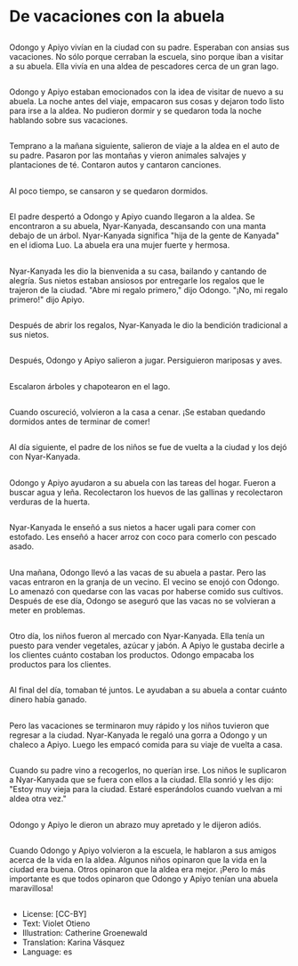 # De vacaciones con la abuela

##
Odongo y Apiyo vivían en la ciudad con su padre. Esperaban con ansias sus vacaciones. No sólo porque cerraban la escuela, sino porque iban a visitar a su abuela. Ella vivía en una aldea de pescadores cerca de un gran lago.

##
Odongo y Apiyo estaban emocionados con la idea de visitar de nuevo a su abuela. La noche antes del viaje, empacaron sus cosas y dejaron todo listo para irse a la aldea. No pudieron dormir y se quedaron toda la noche hablando sobre sus vacaciones.

##
Temprano a la mañana siguiente, salieron de viaje a la aldea en el auto de su padre. Pasaron por las montañas y vieron animales salvajes y plantaciones de té. Contaron autos y cantaron canciones.

##
Al poco tiempo, se cansaron y se quedaron dormidos.

##
El padre despertó a Odongo y Apiyo cuando llegaron a la aldea. Se encontraron a su abuela, Nyar-Kanyada, descansando con una manta debajo de un árbol. Nyar-Kanyada significa "hija de la gente de Kanyada" en el idioma Luo. La abuela era una mujer fuerte y hermosa.

##
Nyar-Kanyada les dio la bienvenida a su casa, bailando y cantando de alegría. Sus nietos estaban ansiosos por entregarle los regalos que le trajeron de la ciudad. "Abre mi regalo primero," dijo Odongo. "¡No, mi regalo primero!" dijo Apiyo.

##
Después de abrir los regalos, Nyar-Kanyada le dio la bendición tradicional a sus nietos.

##
Después, Odongo y Apiyo salieron a jugar. Persiguieron mariposas y aves.

##
Escalaron árboles y chapotearon en el lago.

##
Cuando oscureció, volvieron a la casa a cenar. ¡Se estaban quedando dormidos antes de terminar de comer!

##
Al día siguiente, el padre de los niños se fue de vuelta a la ciudad y los dejó con Nyar-Kanyada.

##
Odongo y Apiyo ayudaron a su abuela con las tareas del hogar. Fueron a buscar agua y leña. Recolectaron los huevos de las gallinas y recolectaron verduras de la huerta.

##
Nyar-Kanyada le enseñó a sus nietos a hacer ugali para comer con estofado. Les enseñó a hacer arroz con coco para comerlo con pescado asado.

##
Una mañana, Odongo llevó a las vacas de su abuela a pastar. Pero las vacas entraron en la granja de un vecino. El vecino se enojó con Odongo. Lo amenazó con quedarse con las vacas por haberse comido sus cultivos. Después de ese día, Odongo se aseguró que las vacas no se volvieran a meter en problemas.

##
Otro día, los niños fueron al mercado con Nyar-Kanyada. Ella tenía un puesto para vender vegetales, azúcar y jabón. A Apiyo le gustaba decirle a los clientes cuánto costaban los productos. Odongo empacaba los productos para los clientes.

##
Al final del día, tomaban té juntos. Le ayudaban a su abuela a contar cuánto dinero había ganado.

##
Pero las vacaciones se terminaron muy rápido y los niños tuvieron que regresar a la ciudad. Nyar-Kanyada le regaló una gorra a Odongo y un chaleco a Apiyo. Luego les empacó comida para su viaje de vuelta a casa.

##
Cuando su padre vino a recogerlos, no querían irse. Los niños le suplicaron a Nyar-Kanyada que se fuera con ellos a la ciudad. Ella sonrió y les dijo: "Estoy muy vieja para la ciudad. Estaré esperándolos cuando vuelvan a mi aldea otra vez."

##
Odongo y Apiyo le dieron un abrazo muy apretado y le dijeron adiós.

##
Cuando Odongo y Apiyo volvieron a la escuela, le hablaron a sus amigos acerca de la vida en la aldea. Algunos niños opinaron que la vida en la ciudad era buena. Otros opinaron que la aldea era mejor. ¡Pero lo más importante es que todos opinaron que Odongo y Apiyo tenían una abuela maravillosa!

##
* License: [CC-BY]
* Text: Violet Otieno
* Illustration: Catherine Groenewald
* Translation: Karina Vásquez
* Language: es
